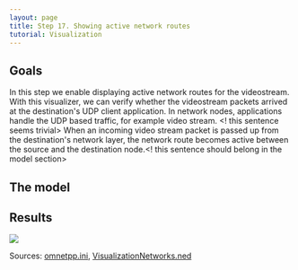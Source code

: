 ```yaml
---
layout: page
title: Step 17. Showing active network routes
tutorial: Visualization
---
```


## Goals

In this step we enable displaying active network routes for the videostream. 
With this visualizer, we can verify whether the videostream packets arrived at the 
destination's UDP client application. In network nodes, applications handle the 
UDP based traffic, for example video stream. <! this sentence seems trivial>
When an incoming video stream packet is passed up from the destination's network layer, the
network route becomes active between the source and the destination node.<! this sentence should belong in the model section> 

<!--
Ebben a lépésben az aktív hálózati útvonalakat jelenítjük meg.
Az eszközökben alkalmazások kezelik a TCP, illetve UDP alapú forgalmat, mint
pl a videoStream-et vagy a VoIP-ot. Amikor a video vagy VoIP csomag elhagyja 
a fogadó eszközben a hálózati réteget, a két eszköz között aktívvá válik 
a hálózati útvonal. Ezzel a visualizer-rel megnézhetjük, hogy a csomag 
eljut-e a célállomás megfelelő alkalmazásához.
-->

## The model

<!--
Firstly we have to edit the configurator. We make an xml file (in this case configurationD.xml),
to set the static ip addresses. Static addresses are the routers' interfaces and
the videoStreamServer's IP address.

@dontinclude configurationD.xml
@skip config
@until /config

The routers assign addresses to wireless nodes via DHCP.
To that we have to turn on the hasDHCP parameter. Then we adjust the
other settings of that service. We have to set which interface assign the addresses.
In our simulation it's the "eth0" on both router. MaxNumClients parameter adjusts
maximum number of clients (IPs) allowed to be leased (in our simulation we set to 10)
and numReservedAddresses define number of addresses to skip
at the start of the network's address range. To gateway we add that interface's IP address,
that run the DHCP service. Finally we have to add the lease time.
We can adjust the start time, but usually we want that, DHCP service run the
beginning, so we leave it on 0s.

If we want RIP routing protocol work, we have to set true the routers' hasRIP parameter,
and set to false the configurator.optimizeRoutes parameter.

The configuration:
@dontinclude omnetpp.ini
@skipline [Config Visualization15]
@until ####
-->

## Results

<img src="step17_networkroute_3d.gif">

Sources: [omnetpp.ini](../omnetpp.ini), [VisualizationNetworks.ned](../VisualizationNetworks.ned)
